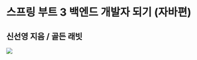 # 스프링 부트 3 백엔드 개발자 되기 (자바편)
## 신선영 지음 / 골든 래빗
<p align="left">
  <img src="https://github.com/lecielpourlamer/springboot3-book/assets/88413718/7de84719-2602-4e29-9dc2-76513dd43de2" />
</p>
